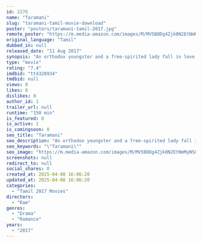 ```yaml
---
id: 2276
name: "Taramani"
slug: "taramani-tamil-movie-download"
poster: "posters/taramani-tamil-2017.jpg"
remote_poster: "https://m.media-amazon.com/images/M/MV5BODg4Zjk0N2EtNmMyNS00ZTkxLWEwNzYtNzIzMDdiM2E3MzJmXkEyXkFqcGdeQXVyMTEzNzg0Mjkx._V1_SX300.jpg"
original_language: "Tamil"
dubbed_in: null
released_date: "11 Aug 2017"
synopsis: "An orthodox youngster and a free-spirited lady fall in love, only to understand that they are different in all aspects of life. How do they realise their complex requirements and mistakes?"
type: "movie"
rating: "7.4"
imdbid: "tt4328934"
tmdbid: null
views: 0
likes: 0
dislikes: 0
author_id: 1
trailer_url: null
runtime: "150 min"
is_featured: 0
is_active: 1
is_comingsoon: 0
seo_title: "Taramani"
seo_description: "An orthodox youngster and a free-spirited lady fall in love, only to understand that they are different in all aspects of life. How do they realise their complex requirements and mistakes?"
seo_keywords: "\"Taramani\""
seo_image: "https://m.media-amazon.com/images/M/MV5BODg4Zjk0N2EtNmMyNS00ZTkxLWEwNzYtNzIzMDdiM2E3MzJmXkEyXkFqcGdeQXVyMTEzNzg0Mjkx._V1_SX300.jpg"
screenshots: null
redirect_to: null
social_shares: 0
created_at: 2025-04-08 16:06:20
updated_at: 2025-04-08 16:06:20
categories:
  - "Tamil 2017 Movies"
directors:
  - "Ram"
genres:
  - "Drama"
  - "Romance"
years:
  - "2017"
---
```

